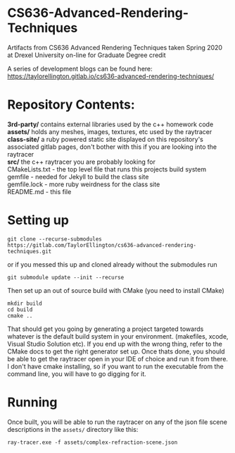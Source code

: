 # CS636-Advanced-Rendering-Techniques

Artifacts from CS636 Advanced Rendering Techniques taken Spring 2020 at Drexel University on-line for Graduate Degree credit

A series of development blogs can be found here: https://taylorellington.gitlab.io/cs636-advanced-rendering-techniques/

# Repository Contents:

**3rd-party/** contains external libraries used by the c++ homework code  
**assets/** holds any meshes, images, textures, etc used by the raytracer  
**class-site/** a ruby powered static site displayed on this repository's associated gitlab pages, don't bother with this if you are looking into the raytracer  
**src/** the c++ raytracer you are probably looking for    
CMakeLists.txt - the top level file that runs this projects build system  
gemfile - needed for Jekyll to build the class site  
gemfile.lock - more ruby weirdness for the class site  
README.md - this file   

# Setting up

`git clone --recurse-submodules https://gitlab.com/TaylorEllington/cs636-advanced-rendering-techniques.git`

or if you messed this up and cloned already without the submodules run

`git submodule update --init --recurse`

Then set up an out of source build with CMake (you need to install CMake)

`mkdir build`  
`cd build`    
`cmake ..`  

That should get you going by generating a project targeted towards whatever is the default build system in your environment. (makefiles, xcode, Visual Studio Solution etc). If you end up with the wrong thing, refer to the CMake docs to get the right generator set up. Once thats done, you should be able to get the raytracer open in your IDE of choice and run it from there. I don't have cmake installing, so if you want to run the executable from the command line, you will have to go digging for it.

# Running

Once built, you will be able to run the raytracer on any of the json file scene descriptions in the `assets/` directory like this:

`ray-tracer.exe -f assets/complex-refraction-scene.json`

